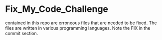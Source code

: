 # Fix_My_Code_Challenge

contained in this repo are erroneous files that are needed to be fixed.
The files are written in various programming languages.
Note the FIX in the commit section.
